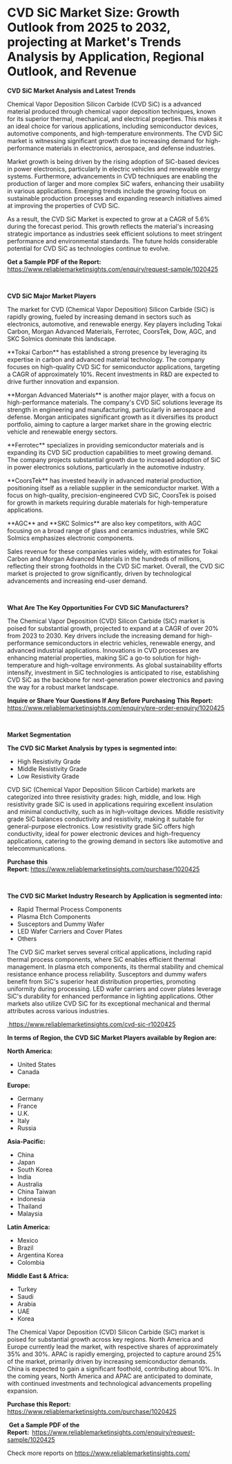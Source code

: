 <p><h1>CVD SiC Market Size: Growth Outlook from 2025 to 2032, projecting at Market's Trends Analysis by Application, Regional Outlook, and Revenue</h1></p><p><strong>CVD SiC Market Analysis and Latest Trends</strong></p>
<p><p>Chemical Vapor Deposition Silicon Carbide (CVD SiC) is a advanced material produced through chemical vapor deposition techniques, known for its superior thermal, mechanical, and electrical properties. This makes it an ideal choice for various applications, including semiconductor devices, automotive components, and high-temperature environments. The CVD SiC market is witnessing significant growth due to increasing demand for high-performance materials in electronics, aerospace, and defense industries.</p><p>Market growth is being driven by the rising adoption of SiC-based devices in power electronics, particularly in electric vehicles and renewable energy systems. Furthermore, advancements in CVD techniques are enabling the production of larger and more complex SiC wafers, enhancing their usability in various applications. Emerging trends include the growing focus on sustainable production processes and expanding research initiatives aimed at improving the properties of CVD SiC.</p><p>As a result, the CVD SiC Market is expected to grow at a CAGR of 5.6% during the forecast period. This growth reflects the material's increasing strategic importance as industries seek efficient solutions to meet stringent performance and environmental standards. The future holds considerable potential for CVD SiC as technologies continue to evolve.</p></p>
<p><strong>Get a Sample PDF of the Report:&nbsp;</strong> <a href="https://www.reliablemarketinsights.com/enquiry/request-sample/1020425?utm_campaign=2225&utm_medium=2&utm_source=Github&utm_content=ia&utm_term=30012025&utm_id=cvd-sic">https://www.reliablemarketinsights.com/enquiry/request-sample/1020425</a></p>
<p>&nbsp;</p>
<p><strong>CVD SiC Major Market Players</strong></p>
<p><p>The market for CVD (Chemical Vapor Deposition) Silicon Carbide (SiC) is rapidly growing, fueled by increasing demand in sectors such as electronics, automotive, and renewable energy. Key players including Tokai Carbon, Morgan Advanced Materials, Ferrotec, CoorsTek, Dow, AGC, and SKC Solmics dominate this landscape.</p><p>**Tokai Carbon** has established a strong presence by leveraging its expertise in carbon and advanced material technology. The company focuses on high-quality CVD SiC for semiconductor applications, targeting a CAGR of approximately 10%. Recent investments in R&D are expected to drive further innovation and expansion.</p><p>**Morgan Advanced Materials** is another major player, with a focus on high-performance materials. The company's CVD SiC solutions leverage its strength in engineering and manufacturing, particularly in aerospace and defense. Morgan anticipates significant growth as it diversifies its product portfolio, aiming to capture a larger market share in the growing electric vehicle and renewable energy sectors.</p><p>**Ferrotec** specializes in providing semiconductor materials and is expanding its CVD SiC production capabilities to meet growing demand. The company projects substantial growth due to increased adoption of SiC in power electronics solutions, particularly in the automotive industry.</p><p>**CoorsTek** has invested heavily in advanced material production, positioning itself as a reliable supplier in the semiconductor market. With a focus on high-quality, precision-engineered CVD SiC, CoorsTek is poised for growth in markets requiring durable materials for high-temperature applications.</p><p>**AGC** and **SKC Solmics** are also key competitors, with AGC focusing on a broad range of glass and ceramics industries, while SKC Solmics emphasizes electronic components.</p><p>Sales revenue for these companies varies widely, with estimates for Tokai Carbon and Morgan Advanced Materials in the hundreds of millions, reflecting their strong footholds in the CVD SiC market. Overall, the CVD SiC market is projected to grow significantly, driven by technological advancements and increasing end-user demand.</p></p>
<p>&nbsp;</p>
<p><strong>What Are The Key Opportunities For CVD SiC Manufacturers?</strong></p>
<p><p>The Chemical Vapor Deposition (CVD) Silicon Carbide (SiC) market is poised for substantial growth, projected to expand at a CAGR of over 20% from 2023 to 2030. Key drivers include the increasing demand for high-performance semiconductors in electric vehicles, renewable energy, and advanced industrial applications. Innovations in CVD processes are enhancing material properties, making SiC a go-to solution for high-temperature and high-voltage environments. As global sustainability efforts intensify, investment in SiC technologies is anticipated to rise, establishing CVD SiC as the backbone for next-generation power electronics and paving the way for a robust market landscape.</p></p>
<p><strong>Inquire or Share Your Questions If Any Before Purchasing This Report:</strong> <a href="https://www.reliablemarketinsights.com/enquiry/pre-order-enquiry/1020425?utm_campaign=2225&utm_medium=2&utm_source=Github&utm_content=ia&utm_term=30012025&utm_id=cvd-sic">https://www.reliablemarketinsights.com/enquiry/pre-order-enquiry/1020425</a></p>
<p>&nbsp;</p>
<p><strong>Market Segmentation</strong></p>
<p><strong>The CVD SiC Market Analysis by types is segmented into:</strong></p>
<p><ul><li>High Resistivity Grade</li><li>Middle Resistivity Grade</li><li>Low Resistivity Grade</li></ul></p>
<p><p>CVD SiC (Chemical Vapor Deposition Silicon Carbide) markets are categorized into three resistivity grades: high, middle, and low. High resistivity grade SiC is used in applications requiring excellent insulation and minimal conductivity, such as in high-voltage devices. Middle resistivity grade SiC balances conductivity and resistivity, making it suitable for general-purpose electronics. Low resistivity grade SiC offers high conductivity, ideal for power electronic devices and high-frequency applications, catering to the growing demand in sectors like automotive and telecommunications.</p></p>
<p><strong>Purchase this Report:&nbsp;</strong><a href="https://www.reliablemarketinsights.com/purchase/1020425?utm_campaign=2225&utm_medium=2&utm_source=Github&utm_content=ia&utm_term=30012025&utm_id=cvd-sic">https://www.reliablemarketinsights.com/purchase/1020425</a></p>
<p>&nbsp;</p>
<p><strong>The CVD SiC Market Industry Research by Application is segmented into:</strong></p>
<p><ul><li>Rapid Thermal Process Components</li><li>Plasma Etch Components</li><li>Susceptors and Dummy Wafer</li><li>LED Wafer Carriers and Cover Plates</li><li>Others</li></ul></p>
<p><p>The CVD SiC market serves several critical applications, including rapid thermal process components, where SiC enables efficient thermal management. In plasma etch components, its thermal stability and chemical resistance enhance process reliability. Susceptors and dummy wafers benefit from SiC's superior heat distribution properties, promoting uniformity during processing. LED wafer carriers and cover plates leverage SiC's durability for enhanced performance in lighting applications. Other markets also utilize CVD SiC for its exceptional mechanical and thermal attributes across various industries.</p></p>
<p><a href="https://www.reliablemarketinsights.com/cvd-sic-r1020425?utm_campaign=2225&utm_medium=2&utm_source=Github&utm_content=ia&utm_term=30012025&utm_id=cvd-sic">&nbsp;https://www.reliablemarketinsights.com/cvd-sic-r1020425</a></p>
<p><strong>In terms of Region, the CVD SiC Market Players available by Region are:</strong></p>
<p>
    <p> <strong> North America: </strong>
        <ul>
            <li>United States</li>
            <li>Canada</li>
        </ul>
        </p> 
    <p> <strong> Europe: </strong>
        <ul>
            <li>Germany</li>
            <li>France</li>
            <li>U.K.</li>
            <li>Italy</li>
            <li>Russia</li>
        </ul>
        </p> 
    <p> <strong> Asia-Pacific: </strong>
        <ul>
            <li>China</li>
            <li>Japan</li>
            <li>South Korea</li>
            <li>India</li>
            <li>Australia</li>
            <li>China Taiwan</li>
            <li>Indonesia</li>
            <li>Thailand</li>
            <li>Malaysia</li>
        </ul>
        </p> 
    <p> <strong> Latin America: </strong>
        <ul>
            <li>Mexico</li>
            <li>Brazil</li>
            <li>Argentina Korea</li>
            <li>Colombia</li>
        </ul>
        </p> 
    <p> <strong> Middle East & Africa: </strong>
        <ul>
            <li>Turkey</li>
            <li>Saudi</li>
            <li>Arabia</li>
            <li>UAE</li>
            <li>Korea</li>
        </ul>
    </p>
    </p>
<p><p>The Chemical Vapor Deposition (CVD) Silicon Carbide (SiC) market is poised for substantial growth across key regions. North America and Europe currently lead the market, with respective shares of approximately 35% and 30%. APAC is rapidly emerging, projected to capture around 25% of the market, primarily driven by increasing semiconductor demands. China is expected to gain a significant foothold, contributing about 10%. In the coming years, North America and APAC are anticipated to dominate, with continued investments and technological advancements propelling expansion.</p></p>
<p><strong>Purchase this Report: </strong><a href="https://www.reliablemarketinsights.com/purchase/1020425?utm_campaign=2225&utm_medium=2&utm_source=Github&utm_content=ia&utm_term=30012025&utm_id=cvd-sic">https://www.reliablemarketinsights.com/purchase/1020425</a></p>
<p>&nbsp;<strong>Get a Sample PDF of the Report:&nbsp;&nbsp;</strong><a href="https://www.reliablemarketinsights.com/enquiry/request-sample/1020425?utm_campaign=2225&utm_medium=2&utm_source=Github&utm_content=ia&utm_term=30012025&utm_id=cvd-sic">https://www.reliablemarketinsights.com/enquiry/request-sample/1020425</a></p>
<p><strong></strong></p>
<p>Check more reports on <a href="https://www.reliablemarketinsights.com/?utm_campaign=2225&utm_medium=2&utm_source=Github&utm_content=ia&utm_term=30012025&utm_id=cvd-sic">https://www.reliablemarketinsights.com/</a></p>